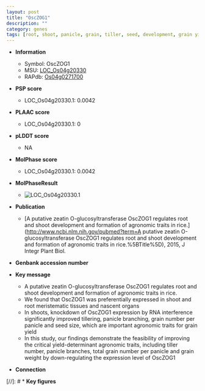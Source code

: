 ```yaml
---
layout: post
title: "OscZOG1"
description: ""
category: genes
tags: [root, shoot, panicle, grain, tiller, seed, development, grain yield, grain number, yield, seed size, tiller number, grain weight, root meristem]
---
```


* **Information**  
    + Symbol: OscZOG1  
    + MSU: [LOC_Os04g20330](http://rice.plantbiology.msu.edu/cgi-bin/ORF_infopage.cgi?orf=LOC_Os04g20330)  
    + RAPdb: [Os04g0271700](http://rapdb.dna.affrc.go.jp/viewer/gbrowse_details/irgsp1?name=Os04g0271700)  

* **PSP score**  
    + LOC_Os04g20330.1: 0.0042 

* **PLAAC score**  
    + LOC_Os04g20330.1: 0 

* **pLDDT score**
    + NA


* **MolPhase score**
    + LOC_Os04g20330.1: 0.0042

* **MolPhaseResult**
    + ![LOC_Os04g20330.1](https://ricepsp.github.io/pictures/LOC_Os04g/LOC_Os04g20330.1.png)

* **Publication**  
    + [A putative zeatin O-glucosyltransferase OscZOG1 regulates root and shoot development and formation of agronomic traits in rice.](http://www.ncbi.nlm.nih.gov/pubmed?term=A putative zeatin O-glucosyltransferase OscZOG1 regulates root and shoot development and formation of agronomic traits in rice.%5BTitle%5D), 2015, J Integr Plant Biol.

* **Genbank accession number**  

* **Key message**  
    + A putative zeatin O-glucosyltransferase OscZOG1 regulates root and shoot development and formation of agronomic traits in rice.
    + We found that OscZOG1 was preferentially expressed in shoot and root meristematic tissues and nascent organs
    + In shoots, knockdown of OscZOG1 expression by RNA interference significantly improved tillering, panicle branching, grain number per panicle and seed size, which are important agronomic traits for grain yield
    + In this study, our findings demonstrate the feasibility of improving the critical yield-determinant agronomic traits, including tiller number, panicle branches, total grain number per panicle and grain weight by down-regulating the expression level of OscZOG1

* **Connection**  

[//]: # * **Key figures**  


